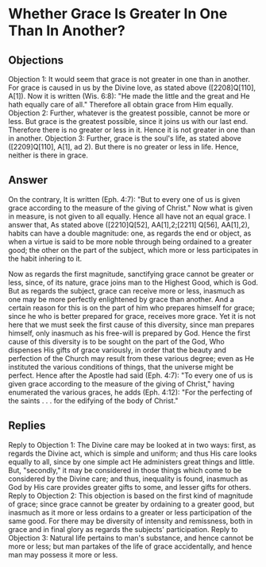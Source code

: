 # Whether Grace Is Greater In One Than In Another?
## Objections
Objection 1: It would seem that grace is not greater in one than in another. For grace is caused in us by the Divine love, as stated above ([2208]Q[110], A[1]). Now it is written (Wis. 6:8): "He made the little and the great and He hath equally care of all." Therefore all obtain grace from Him equally.
Objection 2: Further, whatever is the greatest possible, cannot be more or less. But grace is the greatest possible, since it joins us with our last end. Therefore there is no greater or less in it. Hence it is not greater in one than in another.
Objection 3: Further, grace is the soul's life, as stated above ([2209]Q[110], A[1], ad 2). But there is no greater or less in life. Hence, neither is there in grace.
## Answer
On the contrary, It is written (Eph. 4:7): "But to every one of us is given grace according to the measure of the giving of Christ." Now what is given in measure, is not given to all equally. Hence all have not an equal grace.
I answer that, As stated above ([2210]Q[52], AA[1],2;[2211] Q[56], AA[1],2), habits can have a double magnitude: one, as regards the end or object, as when a virtue is said to be more noble through being ordained to a greater good; the other on the part of the subject, which more or less participates in the habit inhering to it.

Now as regards the first magnitude, sanctifying grace cannot be greater or less, since, of its nature, grace joins man to the Highest Good, which is God. But as regards the subject, grace can receive more or less, inasmuch as one may be more perfectly enlightened by grace than another. And a certain reason for this is on the part of him who prepares himself for grace; since he who is better prepared for grace, receives more grace. Yet it is not here that we must seek the first cause of this diversity, since man prepares himself, only inasmuch as his free-will is prepared by God. Hence the first cause of this diversity is to be sought on the part of the God, Who dispenses His gifts of grace variously, in order that the beauty and perfection of the Church may result from these various degree; even as He instituted the various conditions of things, that the universe might be perfect. Hence after the Apostle had said (Eph. 4:7): "To every one of us is given grace according to the measure of the giving of Christ," having enumerated the various graces, he adds (Eph. 4:12): "For the perfecting of the saints . . . for the edifying of the body of Christ."
## Replies
Reply to Objection 1: The Divine care may be looked at in two ways: first, as regards the Divine act, which is simple and uniform; and thus His care looks equally to all, since by one simple act He administers great things and little. But, "secondly," it may be considered in those things which come to be considered by the Divine care; and thus, inequality is found, inasmuch as God by His care provides greater gifts to some, and lesser gifts for others.
Reply to Objection 2: This objection is based on the first kind of magnitude of grace; since grace cannot be greater by ordaining to a greater good, but inasmuch as it more or less ordains to a greater or less participation of the same good. For there may be diversity of intensity and remissness, both in grace and in final glory as regards the subjects' participation.
Reply to Objection 3: Natural life pertains to man's substance, and hence cannot be more or less; but man partakes of the life of grace accidentally, and hence man may possess it more or less.